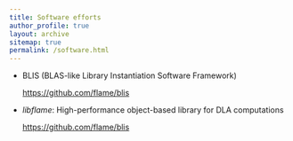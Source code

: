 ```yaml
---
title: Software efforts
author_profile: true
layout: archive
sitemap: true
permalink: /software.html
---
```


* BLIS (BLAS-like Library Instantiation Software Framework)

    <https://github.com/flame/blis>


* *libflame*: High-performance object-based library for DLA computations 

    <https://github.com/flame/blis>
